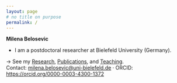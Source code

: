 ```yaml
---
layout: page
# no title on purpose
permalink: /
---
```


**Milena Belosevic** 

- I am a postdoctoral researcher at Bielefeld University (Germany).

→ See my [Research](/research), [Publications](/publications), and [Teaching](/teaching).  
Contact: <a href="mailto:milena.belosevic@uni-bielefeld.de">milena.belosevic@uni-bielefeld.de</a> · ORCID: <https://orcid.org/0000-0003-4300-1372>


  
